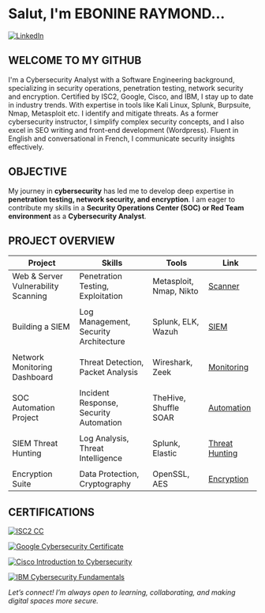 # Salut, I'm EBONINE RAYMOND...

[![LinkedIn](https://img.shields.io/badge/-LinkedIn-0072b1?&style=for-the-badge&logo=linkedin&logoColor=white)](https://linkedin.com/in/raymond-ebonine)

## WELCOME TO MY GITHUB

I'm a Cybersecurity Analyst with a Software Engineering background, specializing in security operations, penetration testing, network security and encryption. Certified by ISC2, Google, Cisco, and IBM, I stay up to date in industry trends. With expertise in tools like Kali Linux, Splunk, Burpsuite, Nmap, Metasploit etc. I identify and mitigate threats. As a former cybersecurity instructor, I simplify complex security concepts, and I also excel in SEO writing and front-end development (Wordpress). Fluent in English and conversational in French, I communicate security insights effectively.


## OBJECTIVE
My journey in **cybersecurity** has led me to develop deep expertise in **penetration testing, network security, and encryption**. I am eager to contribute my skills in a **Security Operations Center (SOC) or Red Team environment** as a **Cybersecurity Analyst**.


## PROJECT OVERVIEW  

| Project                             | Skills                                      | Tools                      | Link       |
|-------------------------------------|--------------------------------------------|----------------------------|------------|
| Web & Server Vulnerability Scanning | Penetration Testing, Exploitation         | Metasploit, Nmap, Nikto    | [Scanner](#) |
|                                     |                                            |                           |              |
| Building a SIEM                     | Log Management, Security Architecture      | Splunk, ELK, Wazuh        | [SIEM](#) |
|                                     |                                            |                           |              |
| Network Monitoring Dashboard        | Threat Detection, Packet Analysis          | Wireshark, Zeek           | [Monitoring](#) |
|                                     |                                            |                           |              |
| SOC Automation Project              | Incident Response, Security Automation     | TheHive, Shuffle SOAR     | [Automation](#) |
|                                     |                                            |                           |              |
| SIEM Threat Hunting                 | Log Analysis, Threat Intelligence          | Splunk, Elastic          | [Threat Hunting](#) |
|                                     |                                            |                           |              |
| Encryption Suite                    | Data Protection, Cryptography              | OpenSSL, AES             | [Encryption](#) |


## CERTIFICATIONS

[![ISC2 CC](https://img.shields.io/badge/-ISC2%20Certified%20in%20Cybersecurity-006F8E?&style=for-the-badge&logo=ISC2&logoColor=white)](https://www.credly.com/badges/911c12dd-234b-42af-a0a0-8d4e-372a54f8/public_url)

[![Google Cybersecurity Certificate](https://img.shields.io/badge/-Google%20Cybersecurity%20Certificate-4285F4?&style=for-the-badge&logo=Google&logoColor=white)](https://www.credly.com/badges/c2fad21c-a61a-4ede-99f0-ed1137e3ec0e/public_url)

[![Cisco Introduction to Cybersecurity](https://img.shields.io/badge/-Cisco%20Introduction%20to%20Cybersecurity-1F8ACB?&style=for-the-badge&logo=Cisco&logoColor=white)](https://www.credly.com/badges/580f7234-176d-4566-84e6-aa525203e29b/public_url)

[![IBM Cybersecurity Fundamentals](https://img.shields.io/badge/-IBM%20Cybersecurity%20Fundamentals-0062A1?&style=for-the-badge&logo=IBM&logoColor=white)](https://www.credly.com/badges/ac890c60-ce35-4008-b63f-014f636ea652/public_url)



_Let’s connect! I’m always open to learning, collaborating, and making digital spaces more secure._
